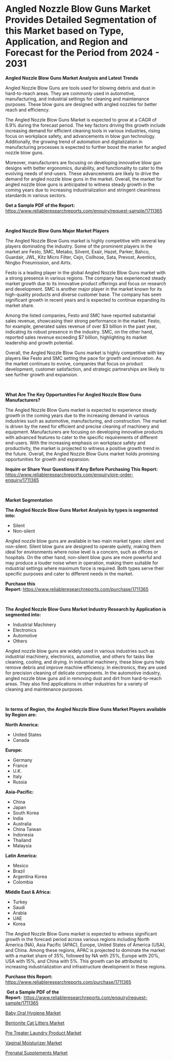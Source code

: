 <p><h1>Angled Nozzle Blow Guns Market Provides Detailed Segmentation of this Market based on Type, Application, and Region and Forecast for the Period from 2024 - 2031</h1></p><p><strong>Angled Nozzle Blow Guns Market Analysis and Latest Trends</strong></p>
<p><p>Angled Nozzle Blow Guns are tools used for blowing debris and dust in hard-to-reach areas. They are commonly used in automotive, manufacturing, and industrial settings for cleaning and maintenance purposes. These blow guns are designed with angled nozzles for better reach and efficiency.</p><p>The Angled Nozzle Blow Guns Market is expected to grow at a CAGR of 6.9% during the forecast period. The key factors driving this growth include increasing demand for efficient cleaning tools in various industries, rising focus on workplace safety, and advancements in blow gun technology. Additionally, the growing trend of automation and digitalization in manufacturing processes is expected to further boost the market for angled nozzle blow guns.</p><p>Moreover, manufacturers are focusing on developing innovative blow gun designs with better ergonomics, durability, and functionality to cater to the evolving needs of end-users. These advancements are likely to drive the demand for angled nozzle blow guns in the market. Overall, the market for angled nozzle blow guns is anticipated to witness steady growth in the coming years due to increasing industrialization and stringent cleanliness standards in various sectors.</p></p>
<p><strong>Get a Sample PDF of the Report:&nbsp;</strong> <a href="https://www.reliableresearchreports.com/enquiry/request-sample/1711365">https://www.reliableresearchreports.com/enquiry/request-sample/1711365</a></p>
<p>&nbsp;</p>
<p><strong>Angled Nozzle Blow Guns Major Market Players</strong></p>
<p><p>The Angled Nozzle Blow Guns market is highly competitive with several key players dominating the industry. Some of the prominent players in the market are Festo, SMC, Metabo, Silvent, Exair, Hazet, Parker, Bahco, Guardair, JWL, Kitz Micro Filter, Cejn, Coilhose, Sata, Prevost, Aventics, Ningbo Pneumission, and Airtx.</p><p>Festo is a leading player in the global Angled Nozzle Blow Guns market with a strong presence in various regions. The company has experienced steady market growth due to its innovative product offerings and focus on research and development. SMC is another major player in the market known for its high-quality products and diverse customer base. The company has seen significant growth in recent years and is expected to continue expanding its market share.</p><p>Among the listed companies, Festo and SMC have reported substantial sales revenue, showcasing their strong performance in the market. Festo, for example, generated sales revenue of over $3 billion in the past year, indicating its robust presence in the industry. SMC, on the other hand, reported sales revenue exceeding $7 billion, highlighting its market leadership and growth potential.</p><p>Overall, the Angled Nozzle Blow Guns market is highly competitive with key players like Festo and SMC setting the pace for growth and innovation. As the market continues to evolve, companies that focus on product development, customer satisfaction, and strategic partnerships are likely to see further growth and expansion.</p></p>
<p>&nbsp;</p>
<p><strong>What Are The Key Opportunities For Angled Nozzle Blow Guns Manufacturers?</strong></p>
<p><p>The Angled Nozzle Blow Guns market is expected to experience steady growth in the coming years due to the increasing demand in various industries such as automotive, manufacturing, and construction. The market is driven by the need for efficient and precise cleaning of machinery and equipment. Manufacturers are focusing on developing innovative products with advanced features to cater to the specific requirements of different end-users. With the increasing emphasis on workplace safety and productivity, the market is projected to witness a positive growth trend in the future. Overall, the Angled Nozzle Blow Guns market holds promising opportunities for growth and expansion.</p></p>
<p><strong>Inquire or Share Your Questions If Any Before Purchasing This Report:</strong> <a href="https://www.reliableresearchreports.com/enquiry/pre-order-enquiry/1711365">https://www.reliableresearchreports.com/enquiry/pre-order-enquiry/1711365</a></p>
<p>&nbsp;</p>
<p><strong>Market Segmentation</strong></p>
<p><strong>The Angled Nozzle Blow Guns Market Analysis by types is segmented into:</strong></p>
<p><ul><li>Silent</li><li>Non-silent</li></ul></p>
<p><p>Angled nozzle blow guns are available in two main market types: silent and non-silent. Silent blow guns are designed to operate quietly, making them ideal for environments where noise level is a concern, such as offices or hospitals. On the other hand, non-silent blow guns are more powerful and may produce a louder noise when in operation, making them suitable for industrial settings where maximum force is required. Both types serve their specific purposes and cater to different needs in the market.</p></p>
<p><strong>Purchase this Report:&nbsp;</strong><a href="https://www.reliableresearchreports.com/purchase/1711365">https://www.reliableresearchreports.com/purchase/1711365</a></p>
<p>&nbsp;</p>
<p><strong>The Angled Nozzle Blow Guns Market Industry Research by Application is segmented into:</strong></p>
<p><ul><li>Industrial Machinery</li><li>Electronics</li><li>Automotive</li><li>Others</li></ul></p>
<p><p>Angled nozzle blow guns are widely used in various industries such as industrial machinery, electronics, automotive, and others for tasks like cleaning, cooling, and drying. In industrial machinery, these blow guns help remove debris and improve machine efficiency. In electronics, they are used for precision cleaning of delicate components. In the automotive industry, angled nozzle blow guns aid in removing dust and dirt from hard-to-reach areas. They also find applications in other industries for a variety of cleaning and maintenance purposes.</p></p>
<p>&nbsp;</p>
<p><strong>In terms of Region, the Angled Nozzle Blow Guns Market Players available by Region are:</strong></p>
<p>
    <p> <strong> North America: </strong>
        <ul>
            <li>United States</li>
            <li>Canada</li>
        </ul>
        </p> 
    <p> <strong> Europe: </strong>
        <ul>
            <li>Germany</li>
            <li>France</li>
            <li>U.K.</li>
            <li>Italy</li>
            <li>Russia</li>
        </ul>
        </p> 
    <p> <strong> Asia-Pacific: </strong>
        <ul>
            <li>China</li>
            <li>Japan</li>
            <li>South Korea</li>
            <li>India</li>
            <li>Australia</li>
            <li>China Taiwan</li>
            <li>Indonesia</li>
            <li>Thailand</li>
            <li>Malaysia</li>
        </ul>
        </p> 
    <p> <strong> Latin America: </strong>
        <ul>
            <li>Mexico</li>
            <li>Brazil</li>
            <li>Argentina Korea</li>
            <li>Colombia</li>
        </ul>
        </p> 
    <p> <strong> Middle East & Africa: </strong>
        <ul>
            <li>Turkey</li>
            <li>Saudi</li>
            <li>Arabia</li>
            <li>UAE</li>
            <li>Korea</li>
        </ul>
    </p>
    </p>
<p><p>The Angled Nozzle Blow Guns market is expected to witness significant growth in the forecast period across various regions including North America (NA), Asia Pacific (APAC), Europe, United States of America (USA), and China. Among these regions, APAC is projected to dominate the market with a market share of 35%, followed by NA with 25%, Europe with 20%, USA with 15%, and China with 5%. This growth can be attributed to increasing industrialization and infrastructure development in these regions.</p></p>
<p><strong>Purchase this Report: </strong><a href="https://www.reliableresearchreports.com/purchase/1711365">https://www.reliableresearchreports.com/purchase/1711365</a></p>
<p>&nbsp;<strong>Get a Sample PDF of the Report:&nbsp;&nbsp;</strong><a href="https://www.reliableresearchreports.com/enquiry/request-sample/1711365">https://www.reliableresearchreports.com/enquiry/request-sample/1711365</a></p>
<p><strong></strong></p>
<p><p><a href="https://github.com/gamblestampleyjenny50m5sl6/Market-Research-Report-List-1/blob/main/baby-oral-hygiene-market.md">Baby Oral Hygiene Market</a></p><p><a href="https://github.com/sofayahoo2023/Market-Research-Report-List-3/blob/main/bentonite-cat-litters-market.md">Bentonite Cat Litters Market</a></p><p><a href="https://github.com/nicholepatriciadoylenwnrjr0/Market-Research-Report-List-1/blob/main/pre-treater-laundry-product-market.md">Pre Treater Laundry Product Market</a></p><p><a href="https://github.com/wwwkeltoum/Market-Research-Report-List-2/blob/main/vaginal-moisturizer-market.md">Vaginal Moisturizer Market</a></p><p><a href="https://github.com/joannesouthgate/Market-Research-Report-List-2/blob/main/prenatal-supplements-market.md">Prenatal Supplements Market</a></p></p>